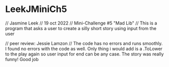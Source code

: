 # LeekJMiniCh5
// Jasmine Leek
// 19 oct 2022
// Mini-Challenge #5 "Mad Lib"
// This is a program that asks a user to create a silly short story using input from the user

// peer review: Jessie Lamzon
// The code has no errors and runs smoothly.  I found no errors with the code as well. Only thing i would add is a .ToLower to the play again so user input for end can be any case. The story was really funny!  Good job 
